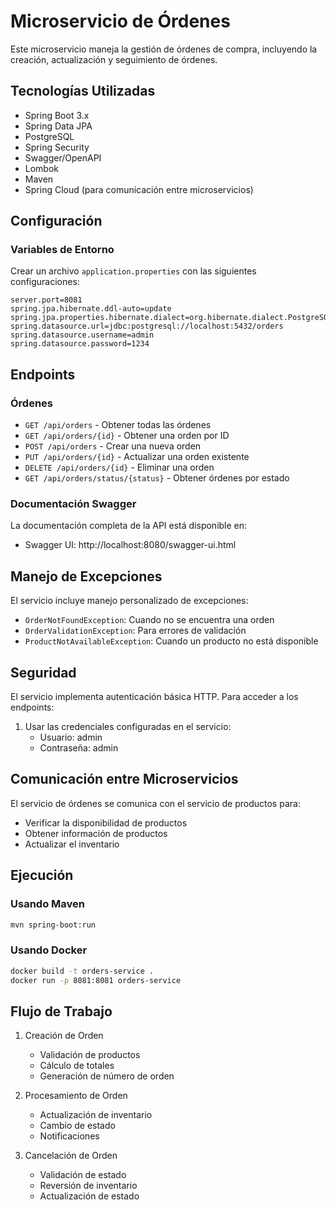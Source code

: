 # Microservicio de Órdenes

Este microservicio maneja la gestión de órdenes de compra, incluyendo la creación, actualización y seguimiento de órdenes.

## Tecnologías Utilizadas

- Spring Boot 3.x
- Spring Data JPA
- PostgreSQL
- Spring Security
- Swagger/OpenAPI
- Lombok
- Maven
- Spring Cloud (para comunicación entre microservicios)

## Configuración

### Variables de Entorno

Crear un archivo `application.properties` con las siguientes configuraciones:

```properties
server.port=8081
spring.jpa.hibernate.ddl-auto=update
spring.jpa.properties.hibernate.dialect=org.hibernate.dialect.PostgreSQLDialect
spring.datasource.url=jdbc:postgresql://localhost:5432/orders
spring.datasource.username=admin
spring.datasource.password=1234
```

## Endpoints

### Órdenes

- `GET /api/orders` - Obtener todas las órdenes
- `GET /api/orders/{id}` - Obtener una orden por ID
- `POST /api/orders` - Crear una nueva orden
- `PUT /api/orders/{id}` - Actualizar una orden existente
- `DELETE /api/orders/{id}` - Eliminar una orden
- `GET /api/orders/status/{status}` - Obtener órdenes por estado

### Documentación Swagger

La documentación completa de la API está disponible en:
- Swagger UI: http://localhost:8080/swagger-ui.html

## Manejo de Excepciones

El servicio incluye manejo personalizado de excepciones:

- `OrderNotFoundException`: Cuando no se encuentra una orden
- `OrderValidationException`: Para errores de validación
- `ProductNotAvailableException`: Cuando un producto no está disponible

## Seguridad

El servicio implementa autenticación básica HTTP. Para acceder a los endpoints:

1. Usar las credenciales configuradas en el servicio:
   - Usuario: admin
   - Contraseña: admin

## Comunicación entre Microservicios

El servicio de órdenes se comunica con el servicio de productos para:
- Verificar la disponibilidad de productos
- Obtener información de productos
- Actualizar el inventario

## Ejecución

### Usando Maven
```bash
mvn spring-boot:run
```

### Usando Docker
```bash
docker build -t orders-service .
docker run -p 8081:8081 orders-service
```

## Flujo de Trabajo

1. Creación de Orden
   - Validación de productos
   - Cálculo de totales
   - Generación de número de orden

2. Procesamiento de Orden
   - Actualización de inventario
   - Cambio de estado
   - Notificaciones

3. Cancelación de Orden
   - Validación de estado
   - Reversión de inventario
   - Actualización de estado 